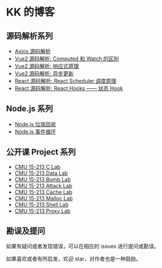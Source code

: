 # KK 的博客

## 源码解析系列

* [Axios 源码解析](https://github.com/kiki-zjq/Blog/issues/1)
* [Vue2 源码解析: Computed 和 Watch 的区别](https://github.com/kiki-zjq/Blog/issues/2)
* [Vue2 源码解析: 响应式原理](https://github.com/kiki-zjq/Blog/issues/5)
* [Vue2 源码解析: 异步更新](https://github.com/kiki-zjq/Blog/issues/7)
* [React 源码解析: React Scheduler 调度原理](https://github.com/kiki-zjq/Blog/issues/14)
* [React 源码解析: React Hooks —— 状态 Hook](https://github.com/kiki-zjq/Blog/issues/13)

## Node.js 系列

* [Node.js 垃圾回收](https://github.com/kiki-zjq/Blog/issues/3)
* [Node.js 事件循环](https://github.com/kiki-zjq/Blog/issues/4)


## 公开课 Project 系列

* [CMU 15-213 C Lab](https://github.com/kiki-zjq/Blog/issues/8)
* [CMU 15-213 Data Lab](https://github.com/kiki-zjq/Blog/issues/9)
* [CMU 15-213 Bomb Lab](https://github.com/kiki-zjq/Blog/issues/10)
* [CMU 15-213 Attack Lab](https://github.com/kiki-zjq/Blog/issues/11)
* [CMU 15-213 Cache Lab](https://github.com/kiki-zjq/Blog/issues/12)
* [CMU 15-213 Malloc Lab](https://github.com/kiki-zjq/Blog/issues/6)
* [CMU 15-213 Shell Lab](https://github.com/kiki-zjq/Blog/issues/15)
* [CMU 15-213 Proxy Lab](https://github.com/kiki-zjq/Blog/issues/16)


## 勘误及提问

如果有疑问或者发现错误，可以在相应的 issues 进行提问或勘误。

如果喜欢或者有所启发，欢迎 star，对作者也是一种鼓励。
